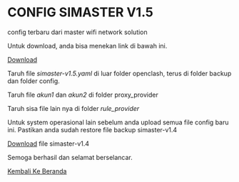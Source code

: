 # CONFIG SIMASTER V1.5
config terbaru dari master wifi network solution

Untuk download, anda bisa menekan link di bawah ini.

[Download](https://ponselharian.com/VZvHHfVB)

Taruh file *simaster-v1.5.yaml* di luar folder openclash, terus di folder backup dan folder config.

Taruh file *akun1* dan *akun2* di folder proxy_provider

Taruh sisa file lain nya di folder *rule_provider*

Untuk system operasional lain sebelum anda upload semua file config baru ini.
Pastikan anda sudah restore file backup simaster-v1.4

[Download](http://stoodsef.com/5QFX) file simaster-v1.4

Semoga berhasil dan selamat berselancar. 

[Kembali Ke Beranda](https://mwnsofficial.github.io/masterconfig.github.io/)

